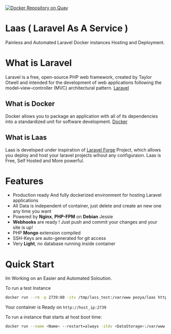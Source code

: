 [![Docker Repository on Quay](https://quay.io/repository/pooya/laas/status "Docker Repository on Quay")](https://quay.io/repository/pooya/laas)

# Laas ( Laravel As A Service )
Painless and Automated Laravel Docker instances Hosting and Deployment.

# What is Laravel
Laravel is a free, open-source PHP web framework, created by Taylor Otwell and intended for the development of web applications following the model–view–controller (MVC) architectural pattern. [Laravel](https://laravel.com)

## What is Docker
Docker allows you to package an application with all of its dependencies into a standardized unit for software development. [Docker](https://www.docker.com)

## What is Laas
Laas is developed under inspiration of [Laravel Forge](https://forge.laravel.com) Project, which allows you deploy and host your laravel projects wihout any configuraion. Laas is Free, Self Hosted and More powerful.

# Features
- Production ready And fully dockerized environment for hosting Laravel applications
- All Data is independent of container, just delete and create an new one any time you want
- Powered by **Nginx**, **PHP-FPM** on **Debian** Jessie
- **Webhooks** are ready ! Just push and commit your changes and your site is up!
- PHP **Mongo** extension compiled
- SSH-Keys are auto-generated for git access
- Very **Light**, no database running inside container

# Quick Start
Im Working on an Easier and Automated Soloution.

To run a test Instance
```bash
docker run --rm -p 2739:80 -itv /tmp/lass_test:/var/www pooya/laas http://github.com/bestmomo/laravel5-exampe
```
Your container is Ready on `http://host_ip:2739`
    
To run a instance that starts at host boot time:
```bash
docker run --name <Name> --restart=always -itdv <DataStorage>:/var/www pooya/laas <YourLaravelProjectGitURL>
```

